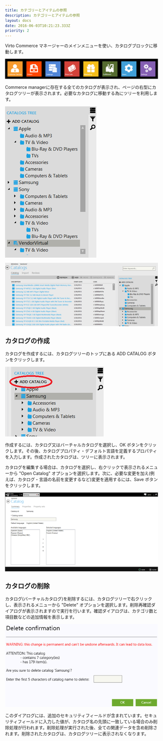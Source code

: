 ```yaml
---
title: カテゴリーとアイテムの参照
description: カテゴリーとアイテムの参照
layout: docs
date: 2016-06-03T10:21:23.333Z
priority: 2
---
```

Virto Commerce マネージャーのメインメニューを使い、カタログブロックに移動します。

![](../../../assets/images/docs/001-catalogs-in-bar.PNG)

Commerce managerに存在する全てのカタログが表示され、ページの右型にカタログツリーが表示されます。必要なカタログに移動する為にツリーを利用します。

![](../../../assets/images/docs/002-catalog-tree.PNG)

![](../../../assets/images/docs/003-view-catalog.PNG)

## カタログの作成

カタログを作成するには、カタログツリーのトップにある ADD CATALOG ボタンをクリックします。

![](../../../assets/images/docs/008-added-catalog.PNG)

作成するには、カタログ又はバーチャルカタログを選択し、OK ボタンをクリックします。その後、カタログプロパティ・デフォルト言語を定義するプロパティを入力します。作成されたカタログは、ツリーに表示されます。

カタログを編集する場合は、カタログを選択し、右クリックで表示されるメニューから "Open Catalog" オプションを選択します。次に、必要な変更を加え(例えば、カタログ・言語の名前を変更するなど)変更を適用するには、Save ボタンをクリックします。

![](../../../assets/images/docs/011-edit-catalog.PNG)

## カタログの削除

カタログ(バーチャルカタログ)を削除するには、カタログツリーで右クリックし、表示されるメニューから "Delete" オプションを選択します。削除再確認ダイアログが表示されますので実行を行います。確認ダイアログは、カテゴリ数と項目数などの追加情報を表示します。

![](../../../assets/images/docs/ConfirmationCatalogDelete.PNG)

このダイアログには、追加のセキュリティフィールドが含まれています。セキュリティフィールドに入力した値が、カタログ名の先頭に一致している場合のみ削除処理が行われます。削除処理が実行された後、全ての関連データを含め削除されます。削除されたカタログは、カタログツリーに表示されなくなります。